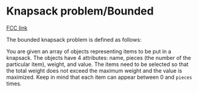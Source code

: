 # Knapsack problem/Bounded

[FCC link](https://www.freecodecamp.org/learn/coding-interview-prep/rosetta-code/knapsack-problembounded)

The bounded knapsack problem is defined as follows:

You are given an array of objects representing items to be put in a knapsack.
The objects have 4 attributes: name, pieces (the number of the particular item),
weight, and value. The items need to be selected so that the total weight does
not exceed the maximum weight and the value is maximized. Keep in mind that each
item can appear between 0 and `pieces` times.
